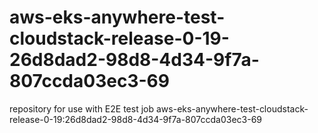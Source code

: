 # aws-eks-anywhere-test-cloudstack-release-0-19-26d8dad2-98d8-4d34-9f7a-807ccda03ec3-69
repository for use with E2E test job aws-eks-anywhere-test-cloudstack-release-0-19:26d8dad2-98d8-4d34-9f7a-807ccda03ec3-69
